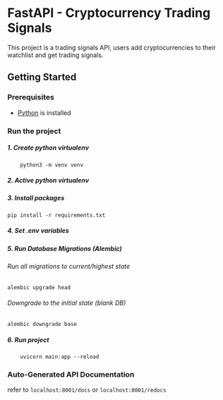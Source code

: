 # FastAPI - Cryptocurrency Trading Signals
This project is a trading signals API, users add cryptocurrencies to their watchlist and get trading signals.

## Getting Started


### Prerequisites
  - [Python](https://www.python.org/downloads/) is installed 


### Run the project
##### 1. Create python virtualenv

        python3 -m venv venv

##### 2. Active python virtualenv

##### 3. Install packages

    pip install -r requirements.txt
##### 4. Set .env variables

##### 5. Run Database Migrations (Alembic)

###### Run all migrations to current/highest state

    alembic upgrade head

###### Downgrade to the initial state (blank DB)
    
    alembic downgrade base

##### 6. Run project

        uvicorn main:app --reload



### Auto-Generated API Documentation

refer to `localhost:8001/docs` or `localhost:8001/redocs`